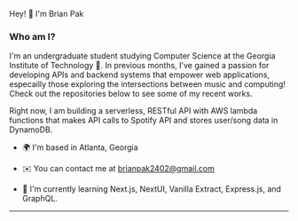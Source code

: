 
  
  
  

Hey! 👋 I'm Brian Pak

### Who am I?

I'm an undergraduate student studying Computer Science at the Georgia Institute of Technology 🐝. In previous months, I've gained a passion for developing APIs and backend systems that empower web applications, especailly those exploring the intersections between music and computing! Check out the repositories below to see some of my recent works. 

Right now, I am building a serverless, RESTful API with AWS lambda functions that makes API calls to Spotify API and stores user/song data in DynamoDB.

* 🌍 I'm based in Atlanta, Georgia

* ✉️ You can contact me at [brianpak2402@gmail.com](mailto:brianpak2402@gmail.com)

* 🧠 I'm currently learning Next.js, NextUI, Vanilla Extract, Express.js, and GraphQL.
---
